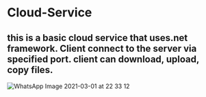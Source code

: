 # Cloud-Service

## this is a basic cloud service that uses.net framework. Client connect to the server via specified port. client can download, upload, copy files.

![WhatsApp Image 2021-03-01 at 22 33 12](https://user-images.githubusercontent.com/55915826/109549044-76d60d00-7ade-11eb-81f1-91d5ad6381e0.jpeg)

